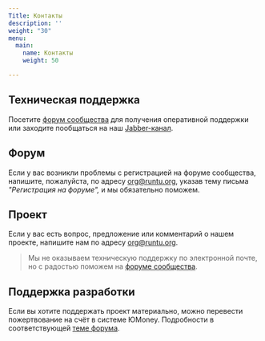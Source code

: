 ```yaml
---
Title: Контакты
description: ''
weight: "30"
menu:
  main:
    name: Контакты
    weight: 50

---
```

## Техническая поддержка

Посетите [форум сообщества](http://forum.runtu.org) для получения оперативной поддержки или заходите пообщаться на наш [Jabber-канал](xmpp:runtu@conference.jabber.ru).

## Форум

Если у вас возникли проблемы с регистрацией на форуме сообщества, напишите, пожалуйста, по адресу org@runtu.org, указав тему письма _"Регистрация на форуме",_ и мы обязательно поможем.

## Проект

Если у вас есть вопрос, предложение или комментарий о нашем проекте, напишите нам по адресу org@runtu.org.

> Мы не оказываем техническую поддержку по электронной почте, но с радостью поможем на [форуме сообщества](http://forum.runtu.org).

## Поддержка разработки

Если вы хотите поддержать проект материально, можно перевести пожертвование на счёт в системе ЮMoney. Подробности в соответствующей [теме форума](http://forum.runtu.org/index.php/topic,188.0.html).